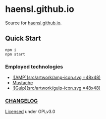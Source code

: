 # haensl.github.io

Source for [haensl.github.io](https://haensl.github.io).

## Quick Start

```
npm i
npm start
```

### Employed technologies

- [![AMP](src/artwork/amp-icon.svg =48x48)](https://www.ampproject.org)
- [Mustache](https://mustache.github.io/)
- [![Gulp](src/artwork/gulp-icon.svg =48x48)](https://gulpjs.com/)

### [CHANGELOG](CHANGELOG.md)

[Licensed](LICENSE) under GPLv3.0
